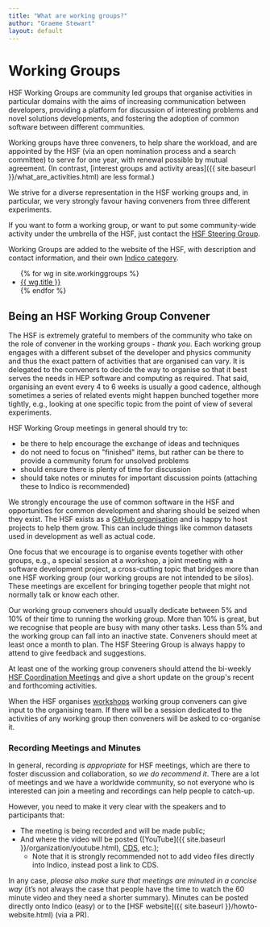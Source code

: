 ```yaml
---
title: "What are working groups?"
author: "Graeme Stewart"
layout: default
---
```


# Working Groups

HSF Working Groups are community led groups that organise activities
in particular domains with the aims of increasing communication
between developers, providing a platform for discussion of interesting
problems and novel solutions developments, and fostering the adoption
of common software between different communities.

Working groups have three conveners, to help share the workload, and
are appointed by the HSF (via an open nomination process and a search
committee) to serve for one year, with renewal possible by mutual
agreement. (In contrast, [interest groups and activity areas]({{ site.baseurl }}/what_are_activities.html)
are less formal.)

We strive for a diverse representation in the HSF working groups and, in
particular, we very strongly favour having conveners from three different
experiments.

If you want to form a working group, or want to put some community-wide
activity under the umbrella of the HSF,
just contact the
[HSF Steering Group](mailto:hsf-steering@googlegroups.com).

Working Groups are added to the website of the HSF, with 
description and contact information, and their own
[Indico category](https://indico.cern.ch/category/7972/).

<ul class="list">
{% for wg in site.workinggroups %}
  <li> <a href="{{ wg.url }}">{{ wg.title }}</a></li>
{% endfor %}
</ul>

## Being an HSF Working Group Convener

The HSF is extremely grateful to members of the community who take on the role
of convener in the working groups - *thank you*. Each working group engages
with a different subset of the developer and physics community and thus the
exact pattern of activities that are organised can vary. It is delegated to the
conveners to decide the way to organise so that it best serves the needs in
HEP software and computing as required. That said, organising an event every
4 to 6 weeks is usually a good cadence, although sometimes a series of related
events might happen bunched together more tightly, e.g., looking at one
specific topic from the point of view of several experiments.

HSF Working Group meetings in general should try to:

- be there to help encourage the exchange of ideas and techniques
- do not need to focus on "finished" items, but rather can be there
  to provide a community forum for unsolved problems
- should ensure there is plenty of time for discussion
- should take notes or minutes for important discussion points (attaching these
  to Indico is recommended)

We strongly encourage the use of common software in the HSF and opportunities
for common development and sharing should be seized when they exist. The HSF
exists as a [GitHub organisation](https://github.com/HSF) and is happy
to host projects to help them grow. This can include things like common
datasets used in development as well as actual code.

One focus that we encourage is to organise events together with other
groups, e.g., a special session at a workshop, a joint meeting with
a software development project, a cross-cutting topic that bridges
more than one HSF working group (our working groups are not intended to 
be silos). These meetings are excellent for bringing together
people that might not normally talk or know each other.

Our working group conveners should usually dedicate between 5% and 10% of their
time to running the working group. More than 10% is great, but we recognise
that people are busy with many other tasks. Less than 5% and the working group
can fall into an inactive state. Conveners should meet at least once a month to
plan. The HSF Steering Group is always happy to attend to give feedback
and suggestions.

At least one of the working group conveners should attend the bi-weekly
[HSF Coordination Meetings](https://indico.cern.ch/category/7970/) and
give a short update on the group's recent and forthcoming activities.

When the HSF organises [workshops](https://indico.cern.ch/category/7971/)
working group conveners can give input to the organising team. If there
will be a session dedicated to the activities of any working group then
conveners will be asked to co-organise it.

### Recording Meetings and Minutes

In general, recording *is appropriate* for HSF meetings, which are there to
foster discussion and collaboration, so *we do recommend it*. There are a lot of
meetings and we have a worldwide community, so not everyone who is interested
can join a meeting and recordings can help people to catch-up.

However, you need to make it very clear with the speakers and to participants that:

- The meeting is being recorded and will be made public;
- And where the video will be posted ([YouTube]({{ site.baseurl }}/organization/youtube.html), [CDS](http://cds.cern.ch/record/2289430), etc.);
  - Note that it is strongly recommended not to add video files directly into Indico, instead post a link to CDS.

In any case, *please also make sure that meetings are minuted in a concise way*
(it’s not always the case that people have the time to watch the 60 minute
video and they need a shorter summary). Minutes can be posted directly onto
Indico (easy) or to the [HSF website]({{ site.baseurl }}/howto-website.html) (via a PR).

